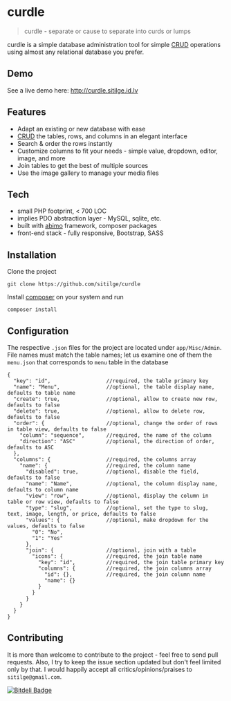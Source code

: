 # curdle

> curdle - separate or cause to separate into curds or lumps

curdle is a simple database administration tool for simple [CRUD] operations using almost any relational database you prefer.

## Demo

See a live demo here: http://curdle.sitilge.id.lv

## Features

- Adapt an existing or new database with ease
- [CRUD] the tables, rows, and columns in an elegant interface
- Search & order the rows instantly
- Customize columns to fit your needs - simple value, dropdown, editor, image, and more
- Join tables to get the best of multiple sources
- Use the image gallery to manage your media files

## Tech

- small PHP footprint, < 700 LOC
- implies PDO abstraction layer - MySQL, sqlite, etc.
- built with [abimo] framework, composer packages
- front-end stack - fully responsive, Bootstrap, SASS

## Installation

Clone the project
```
git clone https://github.com/sitilge/curdle
```
Install [composer] on your system and run
```
composer install
```

## Configuration

The respective ```.json``` files for the project are located under ```app/Misc/Admin```. File names must match the table names; let us examine one of them the ```menu.json``` that corresponds to ```menu``` table in the database
```
{
  "key": "id",                  //required, the table primary key
  "name": "Menu",               //optional, the table display name, defaults to table name
  "create": true,               //optional, allow to create new row, defaults to false
  "delete": true,               //optional, allow to delete row, defaults to false
  "order": {                    //optional, change the order of rows in table view, defaults to false
    "column": "sequence",       //required, the name of the column
    "direction": "ASC"          //optional, the direction of order, defaults to ASC
  },
  "columns": {                  //required, the columns array
    "name": {                   //required, the column name
      "disabled": true,         //optional, disable the field, defaults to false
      "name": "Name",           //optional, the column display name, defaults to column name
      "view": "row",            //optional, display the column in table or row view, defaults to false
      "type": "slug",           //optional, set the type to slug, text, image, length, or price, defaults to false
      "values": {               //optional, make dropdown for the values, defaults to false
        "0": "No",
        "1": "Yes"
      },
      "join": {                 //optional, join with a table
        "icons": {              //required, the join table name
          "key": "id",          //required, the join table primary key
          "columns": {          //required, the join columns array
            "id": {},           //required, the join column name
            "name": {}
          }
        }
      }
    }
  }
}
```

## Contributing

It is more than welcome to contribute to the project - feel free to send pull requests. Also, I try to keep the issue section updated but don't feel limited only by that. I would happily accept all critics/opinions/praises to ```sitilge@gmail.com```.

[CRUD]: <https://en.wikipedia.org/wiki/Create,_read,_update_and_delete>
[composer]: <https://getcomposer.org/download/>
[abimo]: <https://github.com/sitilge/abimo>

[![Bitdeli Badge](https://d2weczhvl823v0.cloudfront.net/sitilge/curdle/trend.png)](https://bitdeli.com/free "Bitdeli Badge")

